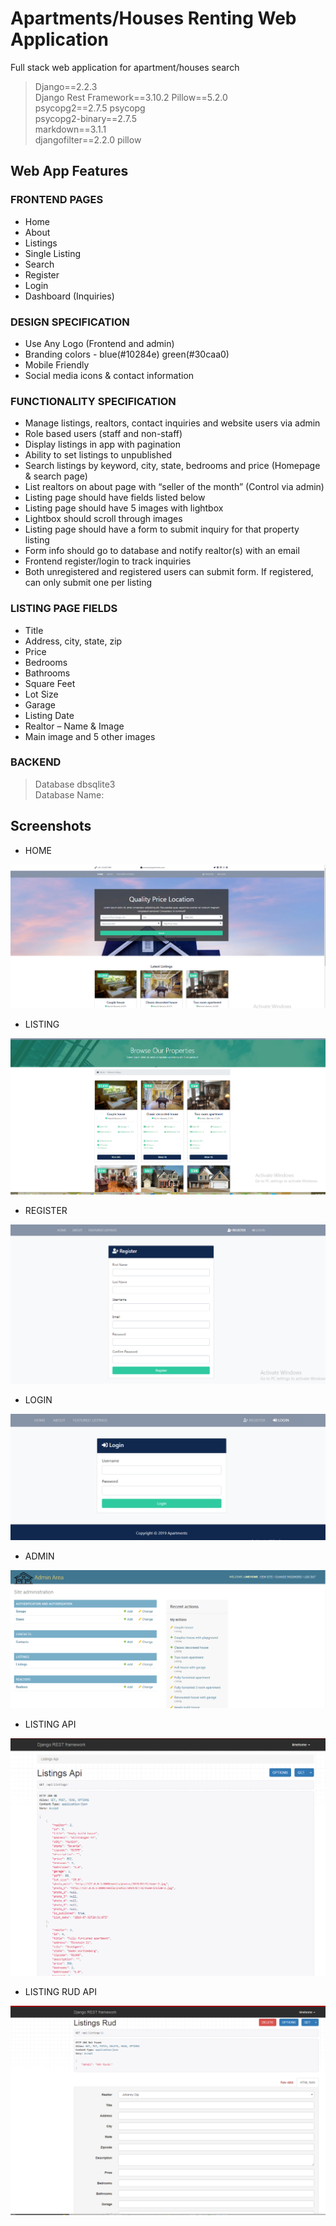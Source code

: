 # Apartments/Houses Renting Web Application

Full stack web application for apartment/houses search  

> Django==2.2.3  
> Django Rest Framework==3.10.2
> Pillow==5.2.0      
> psycopg2==2.7.5 
> psycopg    
> psycopg2-binary==2.7.5    
> markdown==3.1.1      
> djangofilter==2.2.0
> pillow        

## Web App Features
### FRONTEND PAGES

- Home   
- About
- Listings
- Single Listing
- Search   
- Register    
- Login    
- Dashboard (Inquiries)      

### DESIGN SPECIFICATION     

- Use Any Logo (Frontend and admin)
- Branding colors - blue(#10284e) green(#30caa0)
- Mobile Friendly
- Social media icons & contact information

### FUNCTIONALITY SPECIFICATION

- Manage listings, realtors, contact inquiries and website users via admin
- Role based users (staff and non-staff)
- Display listings in app with pagination
- Ability to set listings to unpublished
- Search listings by keyword, city, state, bedrooms and price (Homepage & search page)
- List realtors on about page with “seller of the month” (Control via admin)
- Listing page should have fields listed below
- Listing page should have 5 images with lightbox
- Lightbox should scroll through images
- Listing page should have a form to submit inquiry for that property listing
- Form info should go to database and notify realtor(s) with an email
- Frontend register/login to track inquiries
- Both unregistered and registered users can submit form. If registered, can only submit one per listing

### LISTING PAGE FIELDS

- Title          
- Address, city, state, zip    
- Price    
- Bedrooms   
- Bathrooms    
- Square Feet    
- Lot Size   
- Garage    
- Listing Date    
- Realtor – Name & Image     
- Main image and 5 other images   

### BACKEND

> Database dbsqlite3      
> Database Name:     

## Screenshots
- HOME 

![](screenshots/r1home.png)     


- LISTING     

![](screenshots/r2listing.png)     


- REGISTER     

![](screenshots/r3register.png)    


- LOGIN   

![](screenshots/r4login.png)      


- ADMIN  

![](screenshots/r5admin.png)

- LISTING API

![](screenshots/r6listingapi.png)

 - LISTING RUD API

![](screenshots/listingrudapi.png)






